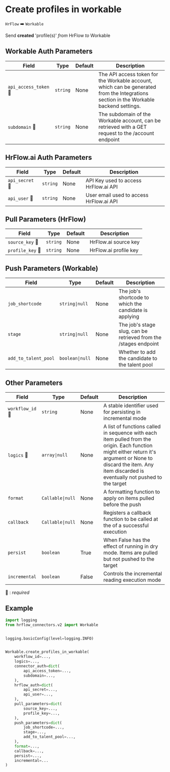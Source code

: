 # Create profiles in workable
`HrFlow` :arrow_right: `Workable`

Send **created** 'profile(s)' _from_ HrFlow _to_ Workable



## Workable Auth Parameters

| Field | Type | Default | Description |
| ----- | ---- | ------- | ----------- |
| `api_access_token` :red_circle: | `string` | None | The API access token for the Workable account, which can be generated from the Integrations section in the Workable backend settings. |
| `subdomain` :red_circle: | `string` | None | The subdomain of the Workable account, can be retrieved with a GET request to the /account endpoint |

## HrFlow.ai Auth Parameters

| Field | Type | Default | Description |
| ----- | ---- | ------- | ----------- |
| `api_secret` :red_circle: | `string` | None | API Key used to access HrFlow.ai API |
| `api_user` :red_circle: | `string` | None | User email used to access HrFlow.ai API |

## Pull Parameters (HrFlow)

| Field | Type | Default | Description |
| ----- | ---- | ------- | ----------- |
| `source_key` :red_circle: | `string` | None | HrFlow.ai source key |
| `profile_key` :red_circle: | `string` | None | HrFlow.ai profile key |

## Push Parameters (Workable)

| Field | Type | Default | Description |
| ----- | ---- | ------- | ----------- |
| `job_shortcode`  | `string\|null` | None | The job's shortcode to which the candidate is applying |
| `stage`  | `string\|null` | None | The job's stage slug, can be retrieved from the /stages endpoint |
| `add_to_talent_pool`  | `boolean\|null` | None | Whether to add the candidate to the talent pool |

## Other Parameters

| Field | Type | Default | Description |
| ----- | ---- | ------- | ----------- |
| `workflow_id` :red_circle: | `string` | None | A stable identifier used for persisting in incremental mode |
| `logics` :red_circle: | `array\|null` | None | A list of functions called in sequence with each item pulled from the origin. Each function might either return it's argument or None to discard the item. Any item discarded is eventually not pushed to the target |
| `format`  | `Callable\|null` | None | A formatting function to apply on items pulled before the push |
| `callback`  | `Callable\|null` | None | Registers a callback function to be called at the of a successful execution |
| `persist`  | `boolean` | True | When False has the effect of running in dry mode. Items are pulled but not pushed to the target |
| `incremental`  | `boolean` | False | Controls the incremental reading execution mode |

:red_circle: : *required*

## Example

```python
import logging
from hrflow_connectors.v2 import Workable


logging.basicConfig(level=logging.INFO)


Workable.create_profiles_in_workable(
    workflow_id=...,
    logics=...,
    connector_auth=dict(
        api_access_token=...,
        subdomain=...,
    ),
    hrflow_auth=dict(
        api_secret=...,
        api_user=...,
    ),
    pull_parameters=dict(
        source_key=...,
        profile_key=...,
    ),
    push_parameters=dict(
        job_shortcode=...,
        stage=...,
        add_to_talent_pool=...,
    ),
    format=...,
    callback=...,
    persist=...,
    incremental=...
)
```